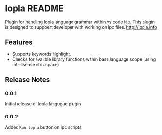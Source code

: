 # lopla README

Plugin for handling lopla language grammar within vs code ide. This plugin is designed to suppoert developer with working on lpc files. http://lopla.info 

## Features

* Supports keywords highlight.
* Checks for availble library functions within base language scope (using intellisense ctrl+space)

## Release Notes

### 0.0.1

Initial release of lopla langugae plugin

### 0.0.2

Added `Run lopla` button on lpc scripts
